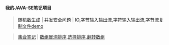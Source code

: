 #### 我的JAVA-SE笔记项目
>  [随机数生成](https://github.com/zhou151/myJavaSeProject/blob/master/myJavaSeProject/src/cn/zhou/Test/MyUtil.java)  |
  [并发安全问题](https://github.com/zhou151/myJavaSeProject/blob/master/myJavaSeProject/src/cn/zhou/Test/LockThread.java)  |
  [IO,字节输入输出流,字符输入输出流,字节流复制文件demo](https://github.com/zhou151/myJavaSeProject/blob/master/myJavaSeProject/src/com/zhou/lianxi01/IoTest.java)

> [集合笔记](https://github.com/zhou151/myJavaSeProject/blob/master/myJavaSeProject/src/cn/zhou/Test/Listdemo.java)  |
[数组冒泡排序,选择排序,翻转数组](https://github.com/zhou151/myJavaSeProject/blob/master/myJavaSeProject/src/com/zhou/time8_30/Job2.java)
